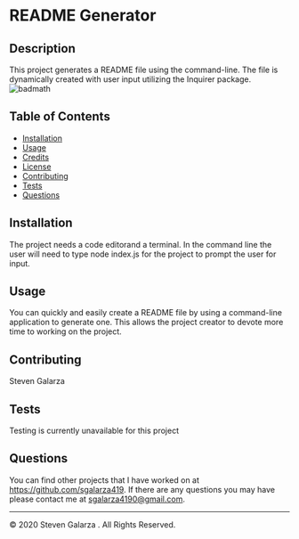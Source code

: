 
# README Generator

## Description 

This project generates a README file using the command-line.  The file is dynamically created with user input utilizing the Inquirer package.  
![badmath](https://img.shields.io/badge/-MIT-yellow/)

## Table of Contents 

* [Installation](#installation)
* [Usage](#usage)
* [Credits](#credits)
* [License](#license)
* [Contributing](#contributing)
* [Tests](#tests)
* [Questions](#questions)

## Installation

The project needs a code editorand a terminal.  In the command line the user will need to type node index.js for the project to prompt the user for input.

## Usage 

You can quickly and easily create a README file by using a command-line application to generate one. This allows the project creator to devote more time to working on the project.

## Contributing

Steven Galarza

## Tests

Testing is currently unavailable for this project

## Questions

You can find other projects that I have worked on at https://github.com/sgalarza419.
If there are any questions you may have please contact me at sgalarza4190@gmail.com.  

---
© 2020 Steven Galarza . All Rights Reserved.

